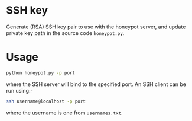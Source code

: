 # SSH key

Generate (RSA) SSH key pair to use with the honeypot server, and update private key path in the source code `honeypot.py`.

# Usage

```sh
python honeypot.py -p port
```
where the SSH server will bind to the specified port. An SSH client can be run using:-
```sh
ssh username@localhost -p port
```
where the username is one from `usernames.txt`.
